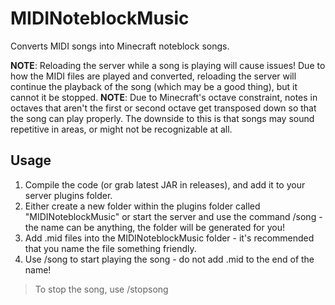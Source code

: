 # MIDINoteblockMusic
Converts MIDI songs into Minecraft noteblock songs.

**NOTE**: Reloading the server while a song is playing will cause issues! Due to how the MIDI files are played
and converted, reloading the server will continue the playback of the song (which may be a good thing), but it
cannot it be stopped.
**NOTE**: Due to Minecraft's octave constraint, notes in octaves that aren't the first or second octave get transposed
down so that the song can play properly. The downside to this is that songs may sound repetitive in areas, or might
not be recognizable at all.

## Usage
1. Compile the code (or grab latest JAR in releases), and add it to your server plugins folder.
2. Either create a new folder within the plugins folder called "MIDINoteblockMusic" or start the server and use
the command /song <name> - the name can be anything, the folder will be generated for you!
3. Add .mid files into the MIDINoteblockMusic folder - it's recommended that you name the file something friendly.
4. Use /song <name> to start playing the song - do not add .mid to the end of the name!
  > To stop the song, use /stopsong
  
